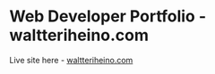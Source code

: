 # Web Developer Portfolio - waltteriheino.com
Live site here - [waltteriheino.com](https://waltteriheino.com/)
